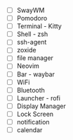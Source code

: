 - [ ] SwayWM
- [ ] Pomodoro
- [ ] Terminal - Kitty
- [ ] Shell - zsh
- [ ] ssh-agent
- [ ] zoxide
- [ ] file manager
- [ ] Neovim
- [ ] Bar - waybar
- [ ] WiFi
- [ ] Bluetooth
- [ ] Launcher - rofi
- [ ] Display Manager
- [ ] Lock Screen
- [ ] notification
- [ ] calendar
